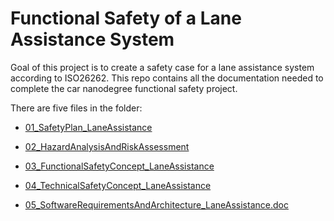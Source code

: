 # Functional Safety of a Lane Assistance System



Goal of this project is to create a safety case for a lane assistance system according to ISO26262.
This repo contains all the documentation needed to complete the car nanodegree functional safety project. 


There are five files in the folder:


* [01_SafetyPlan_LaneAssistance](./delivery/01_SafetyPlan_LaneAssistance.pdf)

* [02_HazardAnalysisAndRiskAssessment](./delivery/02_HazardAnalysisAndRiskAssessment.pdf)

* [03_FunctionalSafetyConcept_LaneAssistance](./delivery/03_FunctionalSafetyConcept_LaneAssistance.pdf)

* [04_TechnicalSafetyConcept_LaneAssistance](./delivery/04_TechnicalSafetyConcept_LaneAssistance.pdf)

* [05_SoftwareRequirementsAndArchitecture_LaneAssistance.doc](./delivery/05_SoftwareRequirementsAndArchitecture_LaneAssistance.pdf)





